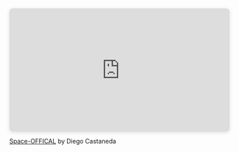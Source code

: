 <div style="position: relative; width: 100%; height: 0; padding-top: 56.2225%;
 padding-bottom: 0; box-shadow: 0 2px 8px 0 rgba(63,69,81,0.16); margin-top: 1.6em; margin-bottom: 0.9em; overflow: hidden;
 border-radius: 8px; will-change: transform;">
  <iframe loading="lazy" style="position: absolute; width: 100%; height: 100%; top: 0; left: 0; border: none; padding: 0;margin: 0;"
    src="https://www.canva.com/design/DAGVdp8CbHc/PE16L_IN11H2mFxbcKYUqg/view?embed" allowfullscreen="allowfullscreen" allow="fullscreen">
  </iframe>
</div>
<a href="https:&#x2F;&#x2F;www.canva.com&#x2F;design&#x2F;DAGVdp8CbHc&#x2F;PE16L_IN11H2mFxbcKYUqg&#x2F;view?utm_content=DAGVdp8CbHc&amp;utm_campaign=designshare&amp;utm_medium=embeds&amp;utm_source=link" target="_blank" rel="noopener">Space-OFFICAL</a> by Diego Castaneda

